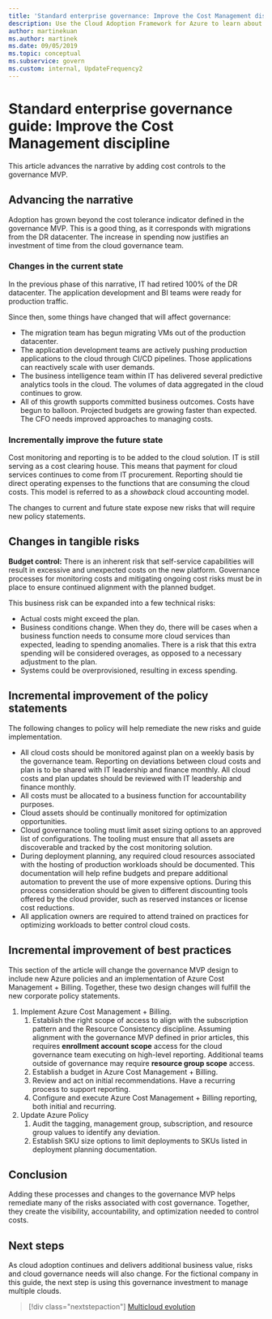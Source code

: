 ```yaml
---
title: 'Standard enterprise governance: Improve the Cost Management discipline'
description: Use the Cloud Adoption Framework for Azure to learn about adding cost controls to a simple governance minimum viable product (MVP).
author: martinekuan
ms.author: martinek
ms.date: 09/05/2019
ms.topic: conceptual
ms.subservice: govern
ms.custom: internal, UpdateFrequency2
---
```


# Standard enterprise governance guide: Improve the Cost Management discipline

This article advances the narrative by adding cost controls to the governance MVP.

## Advancing the narrative

Adoption has grown beyond the cost tolerance indicator defined in the governance MVP. This is a good thing, as it corresponds with migrations from the DR datacenter. The increase in spending now justifies an investment of time from the cloud governance team.

### Changes in the current state

In the previous phase of this narrative, IT had retired 100% of the DR datacenter. The application development and BI teams were ready for production traffic.

Since then, some things have changed that will affect governance:

- The migration team has begun migrating VMs out of the production datacenter.
- The application development teams are actively pushing production applications to the cloud through CI/CD pipelines. Those applications can reactively scale with user demands.
- The business intelligence team within IT has delivered several predictive analytics tools in the cloud. The volumes of data aggregated in the cloud continues to grow.
- All of this growth supports committed business outcomes. Costs have begun to balloon. Projected budgets are growing faster than expected. The CFO needs improved approaches to managing costs.

### Incrementally improve the future state

Cost monitoring and reporting is to be added to the cloud solution. IT is still serving as a cost clearing house. This means that payment for cloud services continues to come from IT procurement. Reporting should tie direct operating expenses to the functions that are consuming the cloud costs. This model is referred to as a *showback* cloud accounting model.

The changes to current and future state expose new risks that will require new policy statements.

## Changes in tangible risks

**Budget control:** There is an inherent risk that self-service capabilities will result in excessive and unexpected costs on the new platform. Governance processes for monitoring costs and mitigating ongoing cost risks must be in place to ensure continued alignment with the planned budget.

This business risk can be expanded into a few technical risks:

- Actual costs might exceed the plan.
- Business conditions change. When they do, there will be cases when a business function needs to consume more cloud services than expected, leading to spending anomalies. There is a risk that this extra spending will be considered overages, as opposed to a necessary adjustment to the plan.
- Systems could be overprovisioned, resulting in excess spending.

## Incremental improvement of the policy statements

The following changes to policy will help remediate the new risks and guide implementation.

- All cloud costs should be monitored against plan on a weekly basis by the governance team. Reporting on deviations between cloud costs and plan is to be shared with IT leadership and finance monthly. All cloud costs and plan updates should be reviewed with IT leadership and finance monthly.
- All costs must be allocated to a business function for accountability purposes.
- Cloud assets should be continually monitored for optimization opportunities.
- Cloud governance tooling must limit asset sizing options to an approved list of configurations. The tooling must ensure that all assets are discoverable and tracked by the cost monitoring solution.
- During deployment planning, any required cloud resources associated with the hosting of production workloads should be documented. This documentation will help refine budgets and prepare additional automation to prevent the use of more expensive options. During this process consideration should be given to different discounting tools offered by the cloud provider, such as reserved instances or license cost reductions.
- All application owners are required to attend trained on practices for optimizing workloads to better control cloud costs.

## Incremental improvement of best practices

This section of the article will change the governance MVP design to include new Azure policies and an implementation of Azure Cost Management + Billing. Together, these two design changes will fulfill the new corporate policy statements.

1. Implement Azure Cost Management + Billing.
    1. Establish the right scope of access to align with the subscription pattern and the Resource Consistency discipline. Assuming alignment with the governance MVP defined in prior articles, this requires **enrollment account scope** access for the cloud governance team executing on high-level reporting. Additional teams outside of governance may require **resource group scope** access.
    1. Establish a budget in Azure Cost Management + Billing.
    1. Review and act on initial recommendations. Have a recurring process to support reporting.
    1. Configure and execute Azure Cost Management + Billing reporting, both initial and recurring.
2. Update Azure Policy
    1. Audit the tagging, management group, subscription, and resource group values to identify any deviation.
    1. Establish SKU size options to limit deployments to SKUs listed in deployment planning documentation.

## Conclusion

Adding these processes and changes to the governance MVP helps remediate many of the risks associated with cost governance. Together, they create the visibility, accountability, and optimization needed to control costs.

## Next steps

As cloud adoption continues and delivers additional business value, risks and cloud governance needs will also change. For the fictional company in this guide, the next step is using this governance investment to manage multiple clouds.

> [!div class="nextstepaction"]
> [Multicloud evolution](./multicloud-improvement.md)
